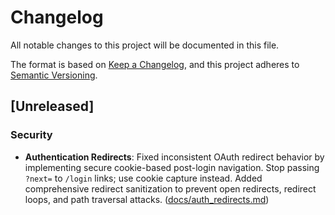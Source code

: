 # Changelog

All notable changes to this project will be documented in this file.

The format is based on [Keep a Changelog](https://keepachangelog.com/en/1.0.0/),
and this project adheres to [Semantic Versioning](https://semver.org/spec/v2.0.0.html).

## [Unreleased]

### Security
- **Authentication Redirects**: Fixed inconsistent OAuth redirect behavior by implementing secure cookie-based post-login navigation. Stop passing `?next=` to `/login` links; use cookie capture instead. Added comprehensive redirect sanitization to prevent open redirects, redirect loops, and path traversal attacks. ([docs/auth_redirects.md](docs/auth_redirects.md))
